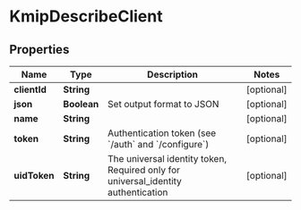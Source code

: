 

# KmipDescribeClient

## Properties

Name | Type | Description | Notes
------------ | ------------- | ------------- | -------------
**clientId** | **String** |  |  [optional]
**json** | **Boolean** | Set output format to JSON |  [optional]
**name** | **String** |  |  [optional]
**token** | **String** | Authentication token (see &#x60;/auth&#x60; and &#x60;/configure&#x60;) |  [optional]
**uidToken** | **String** | The universal identity token, Required only for universal_identity authentication |  [optional]



